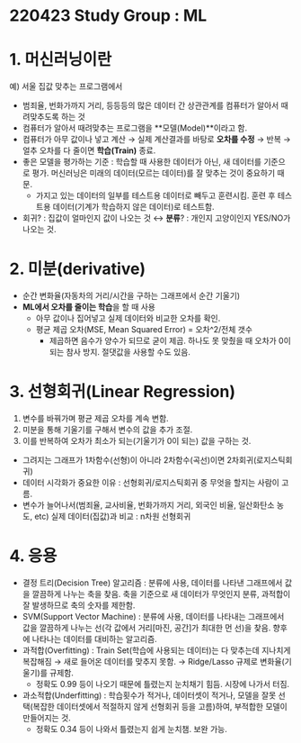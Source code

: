 # 220423 Study Group : ML

# 1. 머신러닝이란

예) 서울 집값 맞추는 프로그램에서

- 범죄율, 번화가까지 거리, 등등등의 많은 데이터 간 상관관계를 컴퓨터가 알아서 때려맞추도록 하는 것
- 컴퓨터가 알아서 때려맞추는 프로그램을 **모델(Model)**이라고 함.
- 컴퓨터가 아무 값이나 넣고 계산 → 실제 계산결과를 바탕로 **오차를 수정** → 반복 → 얼추 오차를 다 줄이면 **학습(Train)** 종료.
- 좋은 모델을 평가하는 기준 : 학습할 때 사용한 데이터가 아닌, 새 데이터를 기준으로 평가. 머신러닝은 미래의 데이터(모르는 데이터)를 잘 맞추는 것이 중요하기 때문.
    - 가지고 있는 데이터의 일부를 테스트용 데이터로 빼두고 훈련시킴. 훈련 후 테스트용 데이터(기계가 학습하지 않은 데이터)로 테스트함.
- 회귀? : 집값이 얼마인지 값이 나오는 것 ↔ **분류**? : 개인지 고양이인지 YES/NO가 나오는 것.

# 2. 미분(derivative)

- 순간 변화율(자동차의 거리/시간을 구하는 그래프에서 순간 기울기)
- **ML에서 오차를 줄이는 학습**을 할 때 사용
    - 아무 값이나 집어넣고 실제 데이터와 비교한 오차를 확인.
    - 평균 제곱 오차(MSE, Mean Squared Error) = 오차^2/전체 갯수
        - 제곱하면 음수가 양수가 되므로 굳이 제곱. 하나도 못 맞췄을 때 오차가 0이 되는 참사 방지. 절댓값을 사용할 수도 있음.

# 3. **선형회귀(Linear Regression)**

1. 변수를 바꿔가며 평균 제곱 오차를 계속 변함.
2. 미분을 통해 기울기를 구해서 변수의 값을 추가 조절.
3. 이를 반복하여 오차가 최소가 되는(기울기가 0이 되는) 값을 구하는 것.
- 그려지는 그래프가 1차함수(선형)이 아니라 2차함수(곡선)이면 2차회귀(로지스틱회귀)
- 데이터 시각화가 중요한 이유 : 선형회귀/로지스틱회귀 중 무엇을 할지는 사람이 고름.
- 변수가 늘어나서(범죄율, 교사비율, 번화가까지 거리, 외국인 비율, 일산화탄소 농도, etc) 실제 데이터(집값)과 비교 : n차원 선형회귀

# 4. 응용

- 결정 트리(Decision Tree) 알고리즘 : 분류에 사용, 데이터를 나타낸 그래프에서 값을 깔끔하게 나누는 축을 찾음. 축을 기준으로 새 데이터가 무엇인지 분류, 과적합이 잘 발생하므로 축의 숫자를 제한함.
- SVM(Support Vector Machine) : 분류에 사용, 데이터를 나타내는 그래프에서 값을 깔끔하게 나누는 선(각 값에서 거리[마진, 공간]가 최대한 먼 선)을 찾음. 향후에 나타나는 데이터를 대비하는 알고리즘.
- 과적합(Overfitting) : Train Set(학습에 사용되는 데이터)는 다 맞추는데 지나치게 복잡해짐 → 새로 들어온 데이터를 맞추지 못함. → Ridge/Lasso 규제로 변화율(기울기)를 규제함.
    - 정확도 0.99 등이 나오기 때문에 틀렸는지 눈치채기 힘듬. 시장에 나가서 터짐.
- 과소적합(Underfitting) : 학습횟수가 적거나, 데이터셋이 적거나, 모델을 잘못 선택(복잡한 데이터셋에서 적절하지 않게 선형회귀 등을 고름)하여, 부적합한 모델이 만들어지는 것.
    - 정확도 0.34 등이 나와서 틀렸는지 쉽게 눈치챔. 보완 가능.